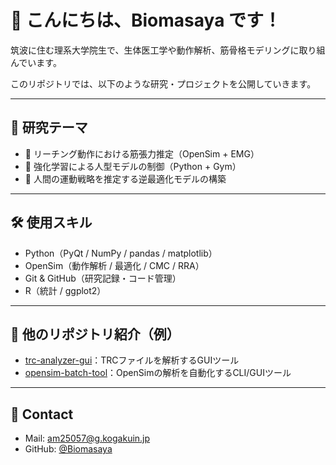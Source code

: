 # 👋 こんにちは、Biomasaya です！

筑波に住む理系大学院生で、生体医工学や動作解析、筋骨格モデリングに取り組んでいます。

このリポジトリでは、以下のような研究・プロジェクトを公開していきます。

---

## 🔬 研究テーマ
- 💪 リーチング動作における筋張力推定（OpenSim + EMG）
- 🤖 強化学習による人型モデルの制御（Python + Gym）
- 🧠 人間の運動戦略を推定する逆最適化モデルの構築

---

## 🛠️ 使用スキル
- Python（PyQt / NumPy / pandas / matplotlib）
- OpenSim（動作解析 / 最適化 / CMC / RRA）
- Git & GitHub（研究記録・コード管理）
- R（統計 / ggplot2）

---

## 📂 他のリポジトリ紹介（例）
- [trc-analyzer-gui](https://github.com/Biomasaya/trc-analyzer-gui)：TRCファイルを解析するGUIツール
- [opensim-batch-tool](https://github.com/Biomasaya/opensim-batch-tool)：OpenSimの解析を自動化するCLI/GUIツール

---

## 📝 Contact
- Mail: am25057@g.kogakuin.jp
- GitHub: [@Biomasaya](https://github.com/Biomasaya)

